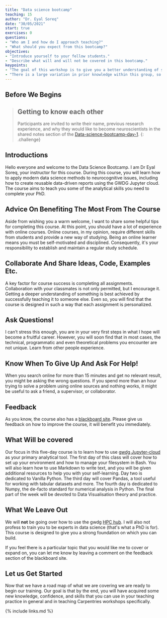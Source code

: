 ```yaml
---
title: "Data science bootcamp"
teaching: 15
author: "Dr. Eyal Soreq" 
date: "30/05/2021"
start: true
exercises: 0
questions:
- "Who am I and how do I approach teaching?"
- "What should you expect from this bootcamp?"
objectives:
- "Introduce yourself to your fellow students."
- "Describe what will and will not be covered in this bootcamp."
keypoints:
- "The goal of this workshop is to give you a better understanding of some of the data science tools that can assist you in becoming a cognitive neuroscientist."
- "There is a large variation in prior knowledge within this group, so to establish some common baselines is our main goal."
---
```


## Before We Begins

> ## Getting to know each other
> Participants are invited to write their name, previous research experience, and why they would like to become neuroscientists in the shared notes section of the [Data-science-bootcamp-day-1](https://etherpad.wikimedia.org/p/Data-science-bootcamp-day-1).
{: .challenge}

## Introductions
Hello everyone and welcome to the Data Science Bootcamp. I am Dr Eyal Soreq, your instructor for this course. During this course, you will learn how to apply modern data science methods to neurocognitive issues, including how to create reusable data-driven reports using the GWDG Jupyter cloud. The course aims to teach you some of the analytical skills you need to complete your PhD.

## Advice On Benefiting The Most From The Course
Aside from wishing you a warm welcome, I want to share some helpful tips for completing this course. At this point, you should have a lot of experience with online courses. Online courses, in my opinion, require different skills from students and provide a new way of studying. Being an online learner means you must be self-motivated and disciplined. Consequently, it's your responsibility to establish and maintain a regular study schedule.

## Collaborate And Share Ideas, Code, Examples Etc.
A key factor for course success is completing all assignments. Collaboration with your classmates is not only permitted, but I encourage it. Getting a deeper understanding of something is best achieved by successfully teaching it to someone else. Even so, you will find that the course is designed in such a way that each assignment is personalized.

## Ask Questions!
I can’t stress this enough, you are in your very first steps in what I hope will become a fruitful career. However, you will soon find that in most cases, the technical, programmatic and even theoretical problems you encounter are not unique. Learn from other people experience.

## Know When To Give Up And Ask For Help!
When you search online for more than 15 minutes and get no relevant result, you might be asking the wrong questions. If you spend more than an hour trying to solve a problem using online sources and nothing works, it might be useful to ask a friend, a supervisor, or collaborator.

## Feedback
As you know, the course also has a [blackboard site](https://virtualcampus.maxplanckschools.org/course/view.php?id=96#section-1). Please give us feedback on how to improve the course, it will benefit you immediately.


## What Will be covered

Our focus in this five-day course is to learn how to use [gwdg Jupyter-cloud](https://jupyter-cloud.gwdg.de/welcome/) as your primary analytical tool. The first day of this class will cover how to set up your environment and how to manage your filesystem in Bash. You will also learn how to use Markdown to write text, and you will be given additional resources to help you with your self-learning. Day two is dedicated to Vanilla Python. The third day will cover Pandas, a tool useful for working with tabular datasets and more. The fourth day is dedicated to Numpy, the de-facto standard for numerical analysis in Python. The final part of the week will be devoted to Data Visualisation theory and practice.   

## What We Leave Out

We will **not** be going over how to use the gwdg [HPC hub](https://jupyter-hpc.gwdg.de/hub/login). I will also not profess to train you to be experts in data science (that's what a PhD is for). This course is designed to give you a strong foundation on which you can build.

If you feel there is a particular topic that you would like me to cover or expand on, you can let me know by leaving a comment on the feedback section of the blackboard site. 


## Let us Get Started

Now that we have a road map of what we are covering
we are ready to begin our training. Our goal is that by the end, you will
have acquired some new knowledge, confidence, and skills that you can
use in your teaching practice in general and in teaching Carpentries
workshops specifically.

{% include links.md %}